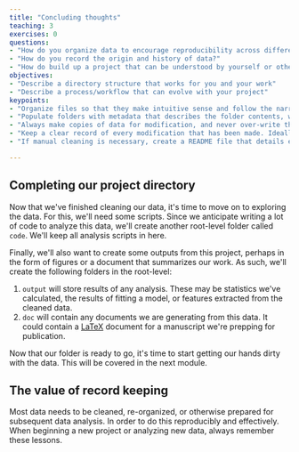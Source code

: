 ```yaml
---
title: "Concluding thoughts"
teaching: 3
exercises: 0
questions:
- "How do you organize data to encourage reproducibility across different projects?"
- "How do you record the origin and history of data?"
- "How do build up a project that can be understood by yourself or others in the future?"
objectives:
- "Describe a directory structure that works for you and your work"
- "Describe a process/workflow that can evolve with your project"
keypoints:
- "Organize files so that they make intuitive sense and follow the narrative of the data analysis."
- "Populate folders with metadata that describes the folder contents, where those contents came from, and gives context for the analyses that you're about to perform."
- "Always make copies of data for modification, and never over-write the raw data."
- "Keep a clear record of every modification that has been made. Ideally, this is in the form of a script that can automatically generate cleaned data from the raw data."
- "If manual cleaning is necessary, create a README file that details every single change that has been made, such that a newcomer could re-create these changes."

---
```

## Completing our project directory

Now that we've finished cleaning our data, it's time to move on to exploring the data. For this, we'll need some scripts. Since we anticipate writing a lot of code to analyze this data, we'll create another root-level folder called `code`. We'll keep all analysis scripts in here.

Finally, we'll also want to create some outputs from this project, perhaps in the form of figures or a document that summarizes our work. As such, we'll create the following folders in the root-level:

1. `output` will store results of any analysis. These may be statistics we've calculated, the results of fitting a model, or features extracted from the cleaned data.
2. `doc` will contain any documents we are generating from this data. It could contain a [LaTeX](https://www.latex-project.org/about/) document for a manuscript we're prepping for publication.

Now that our folder is ready to go, it's time to start getting our hands dirty with the data. This will be covered in the next module.

## The value of record keeping

Most data needs to be cleaned, re-organized, or otherwise prepared for subsequent data analysis. In order to do this reproducibly and effectively. When beginning a new project or analyzing new data, always remember these lessons.
